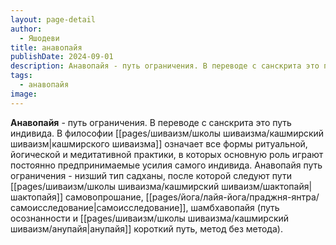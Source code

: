 ```yaml
---
layout: page-detail
author:
  - Яшодеви
title: анавопайя
publishDate: 2024-09-01
description: Анавопайя - путь ограничения. В переводе с санскрита это путь индивида. В философии кашмирского шиваизма означает все формы ритуальной, йогической и медитативной практики, в которых основную роль играют постоянно предпринимаемые усилия самого индивида. Анавопайя путь ограничения - низший тип садханы, после которой следуют пути шактопайя самовопрошание, самоисследование, шамбхавопайя (путь осознанности и анупайя короткий путь, метод без метода).
tags:
  - анавопайя
image:
---
```

**Анавопайя** - путь ограничения. В переводе с санскрита это путь индивида. В философии [[pages/шиваизм/школы шиваизма/кашмирский шиваизм|кашмирского шиваизма]] означает все формы ритуальной, йогической и медитативной практики, в которых основную роль играют постоянно предпринимаемые усилия самого индивида. Анавопайя путь ограничения - низший тип садханы, после которой следуют пути [[pages/шиваизм/школы шиваизма/кашмирский шиваизм/шактопайя|шактопайя]] самовопрошание, [[pages/йога/лайя-йога/праджня-янтра/самоисследование|самоисследование]], шамбхавопайя (путь осознанности и [[pages/шиваизм/школы шиваизма/кашмирский шиваизм/анупайя|анупайя]] короткий путь, метод без метода).

